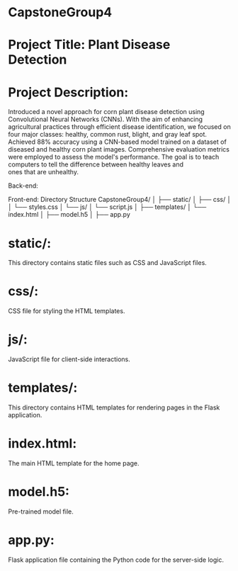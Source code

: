 # CapstoneGroup4
# Project Title: Plant Disease Detection
# Project Description: 
Introduced a novel approach for corn plant disease detection using Convolutional Neural Networks (CNNs). With the aim of enhancing agricultural practices through efficient disease identification, we focused on four major classes: healthy, common rust, blight, and gray leaf spot. Achieved 88% accuracy using a CNN-based model trained on a dataset of diseased and healthy corn plant images. Comprehensive evaluation metrics were employed to assess the model's performance. The goal is to teach computers to tell the difference between healthy leaves and ones that are unhealthy.

Back-end:

Front-end: Directory Structure
CapstoneGroup4/
│
├── static/
│   ├── css/
│   │   └── styles.css
│   └── js/
│       └── script.js
│
├── templates/
│   └── index.html
│
├── model.h5
│
├── app.py

# static/: 
This directory contains static files such as CSS and JavaScript files.
# css/: 
CSS file for styling the HTML templates.
# js/: 
JavaScript file for client-side interactions.

# templates/: 
This directory contains HTML templates for rendering pages in the Flask application.
# index.html: 
The main HTML template for the home page.

# model.h5: 
Pre-trained model file.

# app.py: 
Flask application file containing the Python code for the server-side logic.
